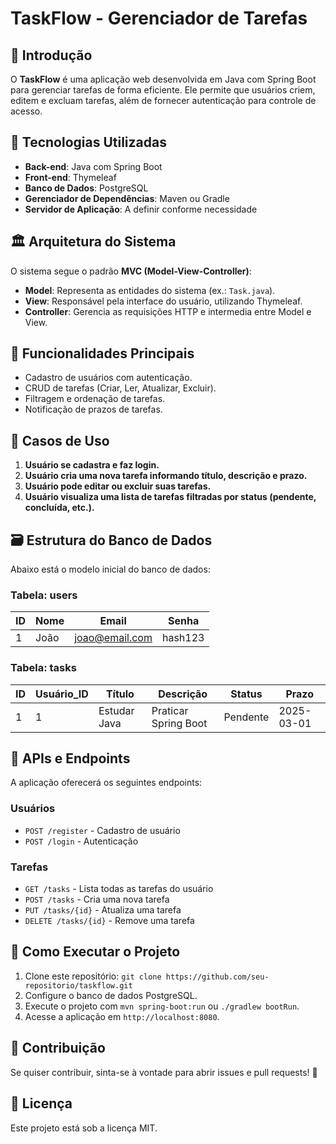 # TaskFlow - Gerenciador de Tarefas

## 📌 Introdução
O **TaskFlow** é uma aplicação web desenvolvida em Java com Spring Boot para gerenciar tarefas de forma eficiente. Ele permite que usuários criem, editem e excluam tarefas, além de fornecer autenticação para controle de acesso.

## 🚀 Tecnologias Utilizadas
- **Back-end**: Java com Spring Boot
- **Front-end**: Thymeleaf
- **Banco de Dados**: PostgreSQL
- **Gerenciador de Dependências**: Maven ou Gradle
- **Servidor de Aplicação**: A definir conforme necessidade

## 🏛 Arquitetura do Sistema
O sistema segue o padrão **MVC (Model-View-Controller)**:
- **Model**: Representa as entidades do sistema (ex.: `Task.java`).
- **View**: Responsável pela interface do usuário, utilizando Thymeleaf.
- **Controller**: Gerencia as requisições HTTP e intermedia entre Model e View.

## 📌 Funcionalidades Principais
- Cadastro de usuários com autenticação.
- CRUD de tarefas (Criar, Ler, Atualizar, Excluir).
- Filtragem e ordenação de tarefas.
- Notificação de prazos de tarefas.

## 🔄 Casos de Uso
1. **Usuário se cadastra e faz login.**
2. **Usuário cria uma nova tarefa informando título, descrição e prazo.**
3. **Usuário pode editar ou excluir suas tarefas.**
4. **Usuário visualiza uma lista de tarefas filtradas por status (pendente, concluída, etc.).**

## 🗃 Estrutura do Banco de Dados
Abaixo está o modelo inicial do banco de dados:

### **Tabela: users**
| ID | Nome | Email | Senha |
|----|------|-------|-------|
| 1  | João  | joao@email.com | hash123 |

### **Tabela: tasks**
| ID | Usuário_ID | Título | Descrição | Status | Prazo |
|----|------------|---------|------------|--------|-------|
| 1  | 1          | Estudar Java | Praticar Spring Boot | Pendente | 2025-03-01 |

## 🔗 APIs e Endpoints
A aplicação oferecerá os seguintes endpoints:

### **Usuários**
- `POST /register` - Cadastro de usuário
- `POST /login` - Autenticação

### **Tarefas**
- `GET /tasks` - Lista todas as tarefas do usuário
- `POST /tasks` - Cria uma nova tarefa
- `PUT /tasks/{id}` - Atualiza uma tarefa
- `DELETE /tasks/{id}` - Remove uma tarefa

## 📌 Como Executar o Projeto
1. Clone este repositório: `git clone https://github.com/seu-repositorio/taskflow.git`
2. Configure o banco de dados PostgreSQL.
3. Execute o projeto com `mvn spring-boot:run` ou `./gradlew bootRun`.
4. Acesse a aplicação em `http://localhost:8080`.

## 📌 Contribuição
Se quiser contribuir, sinta-se à vontade para abrir issues e pull requests! 🎉

## 📄 Licença
Este projeto está sob a licença MIT.


